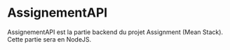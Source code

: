 # AssignementAPI
AssignementAPI est la partie backend du projet Assignment (Mean Stack). Cette partie sera en NodeJS.
